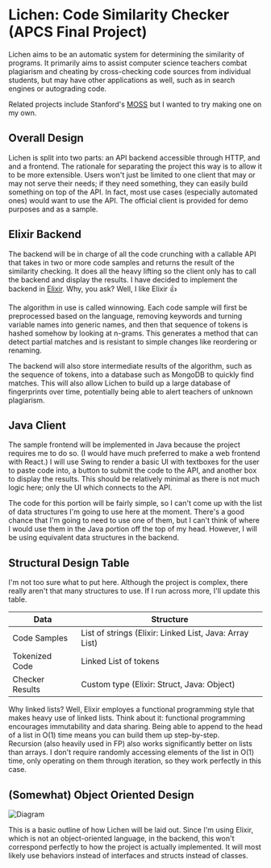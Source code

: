 # Lichen: Code Similarity Checker (APCS Final Project)

Lichen aims to be an automatic system for determining the similarity of programs. It primarily aims to assist computer science teachers combat plagiarism and cheating by cross-checking code sources from individual students, but may have other applications as well, such as in search engines or autograding code.

Related projects include Stanford's [MOSS](http://moss.stanford.edu/) but I wanted to try making one on my own.


## Overall Design

Lichen is split into two parts: an API backend accessible through HTTP, and and a frontend. The rationale for separating the project this way is to allow it to be more extensible. Users won't just be limited to one client that may or may not serve their needs; if they need something, they can easily build something on top of the API. In fact, most use cases (especially automated ones) would want to use the API. The official client is provided for demo purposes and as a sample.


## Elixir Backend

The backend will be in charge of all the code crunching with a callable API that takes in two or more code samples and returns the result of the similarity checking. It does all the heavy lifting so the client only has to call the backend and display the results. I have decided to implement the backend in [Elixir](https://elixir-lang.org/). Why, you ask? Well, I like Elixir 👍

The algorithm in use is called winnowing. Each code sample will first be preprocessed based on the language, removing keywords and turning variable names into generic names, and then that sequence of tokens is hashed somehow by looking at n-grams. This generates a method that can detect partial matches and is resistant to simple changes like reordering or renaming.

The backend will also store intermediate results of the algorithm, such as the sequence of tokens, into a database such as MongoDB to quickly find matches. This will also allow Lichen to build up a large database of fingerprints over time, potentially being able to alert teachers of unknown plagiarism.


## Java Client

The sample frontend will be implemented in Java because the project requires me to do so. (I would have much preferred to make a web frontend with React.) I will use Swing to render a basic UI with textboxes for the user to paste code into, a button to submit the code to the API, and another box to display the results. This should be relatively minimal as there is not much logic here; only the UI which connects to the API.

The code for this portion will be fairly simple, so I can't come up with the list of data structures I'm going to use here at the moment. There's a good chance that I'm going to need to use one of them, but I can't think of where I would use them in the Java portion off the top of my head. However, I will be using equivalent data structures in the backend.


## Structural Design Table

I'm not too sure what to put here. Although the project is complex, there really aren't that many structures to use. If I run across more, I'll update this table.

| Data            | Structure                                               |
| --------------- | ------------------------------------------------------- |
| Code Samples    | List of strings (Elixir: Linked List, Java: Array List) |
| Tokenized Code  | Linked List of tokens                                   |
| Checker Results | Custom type (Elixir: Struct, Java: Object)              |

Why linked lists? Well, Elixir employes a functional programming style that makes heavy use of linked lists. Think about it: functional programming encourages immutability and data sharing. Being able to append to the head of a list in O(1) time means you can build them up step-by-step. Recursion (also heavily used in FP) also works significantly better on lists than arrays. I don't require randomly accessing elements of the list in O(1) time, only operating on them through iteration, so they work perfectly in this case.


## (Somewhat) Object Oriented Design

![Diagram](http://www.plantuml.com/plantuml/proxy?src=https://raw.githubusercontent.com/oliver-ni/lichen/master/diagram.iuml&cache=no&fmt=svg)

This is a basic outline of how Lichen will be laid out. Since I'm using Elixir, which is not an object-oriented language, in the backend, this won't correspond perfectly to how the project is actually implemented. It will most likely use behaviors instead of interfaces and structs instead of classes.

